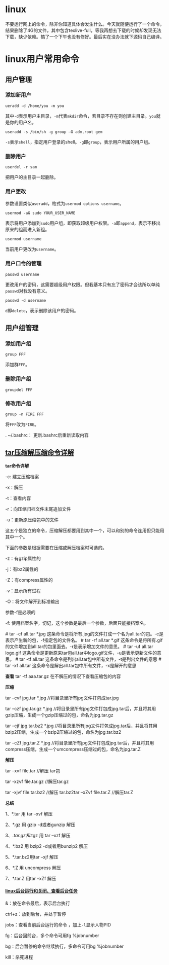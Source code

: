 # linux

不要运行网上的命令，除非你知道具体会发生什么。今天就随便运行了一个命令，结果删除了4G的文件，其中包含texlive-full，等我再想去下载的时候却发现无法下载，缺少依赖。搞了一个下午也没有修好。最后实在没办法就下源码自己编译。

# linux用户常用命令

## 用户管理

### 添加新用户

```
ueradd -d /home/you -m you
```

其中`-d`表示用户主目录，`-m`代表`mkdir`命令，若目录不存在则创建主目录。`you`就是你的用户名。

```
useradd -s /bin/sh -g group –G adm,root gem
```

`-s`表示`shell`，指定用户登录的shell。`-g`即`group`，表示用户所属的用户组。

### 删除用户

```
userdel -r sam
```

把用户的主目录一起删除。

### 用户更改

参数设置类似`useradd`，格式为`usermod options username`。

`usermod -aG sudo YOUR_USER_NAME `

表示将用户添加到`sudo`用户组，即获取超级用户权限。`-a`即`append`，表示不移出原来的组而进入新组。

```
usermod username
```

当前用户更改为`username`。



### 用户口令的管理

```
passwd username
```

更改用户的密码，这需要超级用户权限。但我基本只有忘了密码才会该所以单纯`passwd`对我没有意义。

```
passwd -d username
```

`d`即`delete`，表示删除该用户的密码。

## 用户组管理

### 添加用户组

```
group FFF
```

添加群`FFF`。

### 删除用户组

```
groupdel FFF
```

### 修改用户组

```
group -n FIRE FFF
```

将`FFF`改为`FIRE`。







. ~/.bashrc： 更新.bashrc后重新读取内容

## [tar压缩解压缩命令详解](https://www.cnblogs.com/jyaray/archive/2011/04/30/2033362.html)

**tar命令详解**

-c: 建立压缩档案

-x：解压

-t：查看内容

-r：向压缩归档文件末尾追加文件

-u：更新原压缩包中的文件

这五个是独立的命令，压缩解压都要用到其中一个，可以和别的命令连用但只能用其中一个。

下面的参数是根据需要在压缩或解压档案时可选的。

-z：有gzip属性的

-j：有bz2属性的

-Z：有compress属性的

-v：显示所有过程

-O：将文件解开到标准输出

参数-f是必须的

-f: 使用档案名字，切记，这个参数是最后一个参数，后面只能接档案名。

\# tar -cf all.tar *.jpg 这条命令是将所有.jpg的文件打成一个名为all.tar的包。-c是表示产生新的包，-f指定包的文件名。
\# tar -rf all.tar *.gif 这条命令是将所有.gif的文件增加到all.tar的包里面去。-r是表示增加文件的意思。 
\# tar -uf all.tar logo.gif 这条命令是更新原来tar包all.tar中logo.gif文件，-u是表示更新文件的意思。 
\# tar -tf all.tar 这条命令是列出all.tar包中所有文件，-t是列出文件的意思 
\# tar -xf all.tar 这条命令是解出all.tar包中所有文件，-x是解开的意思

**查看**
tar -tf aaa.tar.gz  在不解压的情况下查看压缩包的内容

**压缩**

tar –cvf jpg.tar *.jpg //将目录里所有jpg文件打包成tar.jpg

tar –czf jpg.tar.gz *.jpg //将目录里所有jpg文件打包成jpg.tar后，并且将其用gzip压缩，生成一个gzip压缩过的包，命名为jpg.tar.gz

tar –cjf jpg.tar.bz2 *.jpg //将目录里所有jpg文件打包成jpg.tar后，并且将其用bzip2压缩，生成一个bzip2压缩过的包，命名为jpg.tar.bz2

tar –cZf jpg.tar.Z *.jpg  //将目录里所有jpg文件打包成jpg.tar后，并且将其用compress压缩，生成一个umcompress压缩过的包，命名为jpg.tar.Z

**解压**

tar –xvf file.tar //解压 tar包

tar -xzvf file.tar.gz //解压tar.gz

tar -xjvf file.tar.bz2  //解压 tar.bz2tar –xZvf file.tar.Z //解压tar.Z

**总结**

1、*.tar 用 tar –xvf 解压

2、*.gz 用 gzip -d或者gunzip 解压

3、*.tar.gz和*.tgz 用 tar –xzf 解压

4、*.bz2 用 bzip2 -d或者用bunzip2 解压

5、*.tar.bz2用tar –xjf 解压

6、*.Z 用 uncompress 解压

7、*.tar.Z 用tar –xZf 解压



#### [linux后台运行和关闭、查看后台任务](https://www.cnblogs.com/kaituorensheng/p/3980334.html)

&：放在命令最后，表示后台执行

ctrl+z：放到后台，并处于暂停

jobs：查看当前后台运行的命令 ，加上`-l`显示人物PID

fg：后台回前台，多个命令可用fg %jobnumber

bg：后台暂停的命令继续执行，多命令可用bg %jobnumber

kill：杀死进程




